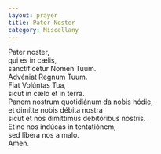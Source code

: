 ```yaml
---
layout: prayer
title: Pater Noster
category: Miscellany
---
```

Pater noster,  
qui es in cælis,  
sanctificétur Nomen Tuum.  
Advéniat Regnum Tuum.  
Fiat Volúntas Tua,  
sicut in cælo et in terra.  
Panem nostrum quotidiánum da nobis hódie,  
et dimítte nobis débita nostra  
sicut et nos dimíttimus debitóribus nostris.  
Et ne nos indúcas in tentatiónem,  
sed líbera nos a malo.  
Amen.
